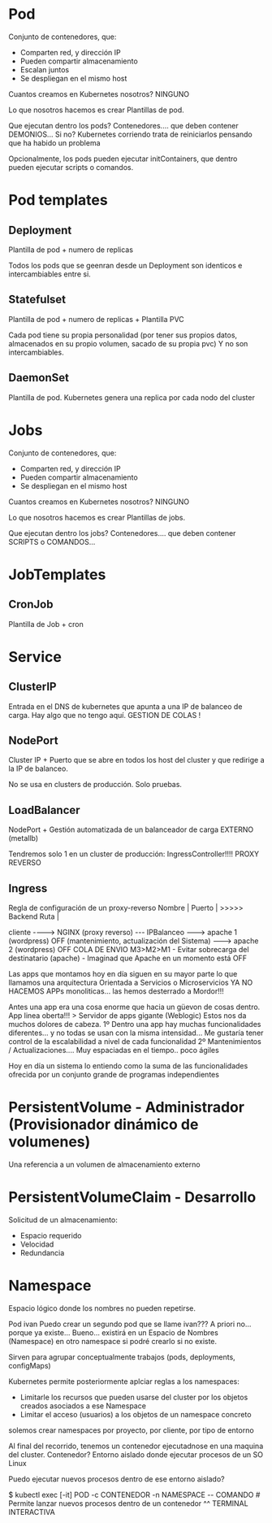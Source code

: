 # Pod

Conjunto de contenedores, que:
- Comparten red, y dirección IP
- Pueden compartir almacenamiento
- Escalan juntos
- Se despliegan en el mismo host

Cuantos creamos en Kubernetes nosotros? NINGUNO 

Lo que nosotros hacemos es crear Plantillas de pod.

Que ejecutan dentro los pods? Contenedores.... que deben contener DEMONIOS... 
Si no? Kubernetes corriendo trata de reiniciarlos pensando que ha habido un problema

Opcionalmente, los pods pueden ejecutar initContainers, que dentro pueden ejecutar scripts o comandos.

# Pod templates

## Deployment

Plantilla de pod + numero de replicas

Todos los pods que se geenran desde un Deployment son identicos e intercambiables entre si.

## Statefulset

Plantilla de pod + numero de replicas + Plantilla PVC

Cada pod tiene su propia personalidad (por tener sus propios datos, almacenados en su propio volumen, sacado de su propia pvc)
Y no son intercambiables.

## DaemonSet

Plantilla de pod. Kubernetes genera una replica por cada nodo del cluster

# Jobs

Conjunto de contenedores, que:
- Comparten red, y dirección IP
- Pueden compartir almacenamiento
- Se despliegan en el mismo host

Cuantos creamos en Kubernetes nosotros? NINGUNO 

Lo que nosotros hacemos es crear Plantillas de jobs.

Que ejecutan dentro los jobs? Contenedores.... que deben contener SCRIPTS o COMANDOS... 

# JobTemplates

## CronJob

Plantilla de Job + cron

# Service

## ClusterIP

Entrada en el DNS de kubernetes que apunta a una IP de balanceo de carga.
Hay algo que no tengo aquí. GESTION DE COLAS !

## NodePort

Cluster IP + Puerto que se abre en todos los host del cluster y que redirige a la IP de balanceo.

No se usa en clusters de producción. Solo pruebas.

## LoadBalancer

NodePort + Gestión automatizada de un balanceador de carga EXTERNO (metallb)

Tendremos solo 1 en un cluster de producción: IngressController!!!! PROXY REVERSO

## Ingress

Regla de configuración de un proxy-reverso
    Nombre  |
    Puerto  |   >>>>> Backend
    Ruta    |
    

cliente ----> NGINX (proxy reverso)   --- IPBalanceo --->    apache 1 (wordpress) OFF (mantenimiento, actualización del Sistema)
                                                     --->    apache 2 (wordpress) OFF
                                                COLA DE ENVIO
                                                M3>M2>M1
                                                - Evitar sobrecarga del destinatario (apache)
                                                - Imaginad que Apache en un momento está OFF

Las apps que montamos hoy en día siguen en su mayor parte lo que llamamos una arquitectura Orientada a Servicios o Microservicios
YA NO HACEMOS APPs monoliticas... las hemos desterrado a Mordor!!!

Antes una app era una cosa enorme que hacia un güevon de cosas dentro. App linea oberta!!! > Servidor de apps gigante (Weblogic)
Estos nos da muchos dolores de cabeza.
1º Dentro una app hay muchas funcionalidades diferentes... y no todas se usan con la misma intensidad...
    Me gustaría tener control de la escalabilidad a nivel de cada funcionalidad
2º Mantenimientos / Actualizaciones.... Muy espaciadas en el tiempo.. poco ágiles

Hoy en día un sistema lo entiendo como la suma de las funcionalidades ofrecida por un conjunto grande de programas independientes

# PersistentVolume - Administrador (Provisionador dinámico de volumenes)

Una referencia a un volumen de almacenamiento externo

# PersistentVolumeClaim - Desarrollo

Solicitud de un almacenamiento:
- Espacio requerido
- Velocidad
- Redundancia

# Namespace

Espacio lógico donde los nombres no pueden repetirse.

Pod ivan
Puedo crear un segundo pod que se llame ivan??? A priori no... porque ya existe...
Bueno... existirá en un Espacio de Nombres (Namespace) en otro namespace si podré crearlo si no existe.

Sirven para agrupar conceptualmente trabajos (pods, deployments, configMaps)

Kubernetes permite posteriormente aplciar reglas a los namespaces: 
- Limitarle los recursos que pueden usarse del cluster por los objetos creados asociados a ese Namespace
- Limitar el acceso (usuarios) a los objetos de un namespace concreto

solemos crear namespaces por proyecto, por cliente, por tipo de entorno

Al final del recorrido, tenemos un contenedor ejecutadnose en una maquina del cluster.
Contenedor? Entorno aislado donde ejecutar procesos de un SO Linux

Puedo ejecutar nuevos procesos dentro de ese entorno aislado?

$ kubectl exec [-it] POD -c CONTENEDOR -n NAMESPACE -- COMANDO             # Permite lanzar nuevos procesos dentro de un contenedor
                ^^ TERMINAL INTERACTIVA